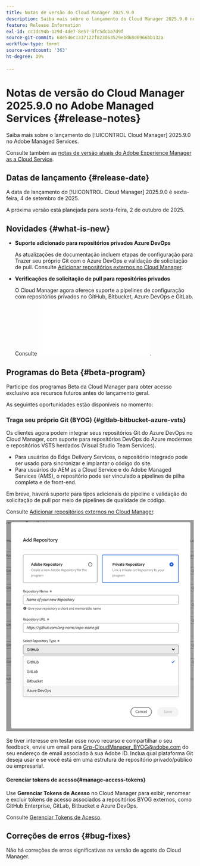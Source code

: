 ```yaml
---
title: Notas de versão do Cloud Manager 2025.9.0
description: Saiba mais sobre o lançamento do Cloud Manager 2025.9.0 no Adobe Managed Services.
feature: Release Information
exl-id: cc1dc94b-129d-4de7-8e57-8fc5dcba7d9f
source-git-commit: 68e546c1337122f823d63529ebd68d6966bb132a
workflow-type: tm+mt
source-wordcount: '363'
ht-degree: 39%

---
```


# Notas de versão do Cloud Manager 2025.9.0 no Adobe Managed Services {#release-notes}

<!-- RELEASE WIKI  https://wiki.corp.adobe.com/display/DMSArchitecture/Cloud+Manager+2025.04.0+Release -->

Saiba mais sobre o lançamento do [!UICONTROL Cloud Manager] 2025.9.0 no Adobe Managed Services.

Consulte também as [notas de versão atuais do Adobe Experience Manager as a Cloud Service](https://experienceleague.adobe.com/pt-br/docs/experience-manager-cloud-service/content/release-notes/home).

## Datas de lançamento {#release-date}

A data de lançamento do [!UICONTROL Cloud Manager] 2025.9.0 é sexta-feira, 4 de setembro de 2025.

<!-- There are no significant new features or bug fixes in the May Cloud Manager release. -->

A próxima versão está planejada para sexta-feira, 2 de outubro de 2025.

<!-- SAVE FOR FUTURE POSSIBLE USE There are no significant new features or bug fixes in the May Cloud Manager release. -->


## Novidades {#what-is-new}

* **Suporte adicionado para repositórios privados Azure DevOps**

  As atualizações de documentação incluem etapas de configuração para Trazer seu próprio Git com o Azure DevOps e validação de solicitação de pull. Consulte [Adicionar repositórios externos no Cloud Manager](/help/managing-code/external-repositories.md).

* **Verificações de solicitação de pull para repositórios privados**

  O Cloud Manager agora oferece suporte a pipelines de configuração com repositórios privados no GitHub, Bitbucket, Azure DevOps e GitLab. Consulte ![Verificações de Solicitação Pull para Repositórios Privados](/help/managing-code/github-check-config.md).

## Programas do Beta {#beta-program}

Participe dos programas Beta da Cloud Manager para obter acesso exclusivo aos recursos futuros antes do lançamento geral.

As seguintes oportunidades estão disponíveis no momento:


### Traga seu próprio Git (BYOG) {#gitlab-bitbucket-azure-vsts}

<!-- BOTH CS & AMS -->

Os clientes agora podem integrar seus repositórios Git do Azure DevOps no Cloud Manager, com suporte para repositórios DevOps do Azure modernos e repositórios VSTS herdados (Visual Studio Team Services).

* Para usuários do Edge Delivery Services, o repositório integrado pode ser usado para sincronizar e implantar o código do site.
* Para usuários do AEM as a Cloud Service e do Adobe Managed Services (AMS), o repositório pode ser vinculado a pipelines de pilha completa e de front-end.

Em breve, haverá suporte para tipos adicionais de pipeline e validação de solicitação de pull por meio de pipelines de qualidade de código.

Consulte [Adicionar repositórios externos no Cloud Manager](/help/managing-code/external-repositories.md).

![Caixa de diálogo Adicionar repositório](/help/release-notes/assets/azure-repo.png)

Se tiver interesse em testar esse novo recurso e compartilhar o seu feedback, envie um email para [Grp-CloudManager_BYOG@adobe.com](mailto:grp-cloudmanager_byog@adobe.com) do seu endereço de email associado à sua Adobe ID. Inclua qual plataforma Git deseja usar e se você está em uma estrutura de repositório privado/público ou empresarial.

#### Gerenciar tokens de acesso{#manage-access-tokens}

Use **Gerenciar Tokens de Acesso** no Cloud Manager para exibir, renomear e excluir tokens de acesso associados a repositórios BYOG externos, como GitHub Enterprise, GitLab, Bitbucket e Azure DevOps.

Consulte [Gerenciar Tokens de Acesso](/help/managing-code/manage-access-tokens.md).

<!-- If you are interested in testing this new feature and sharing your feedback, send an email to [Grp-CloudManager_BYOG@adobe.com](mailto:grp-cloudmanager_byog@adobe.com) from your email address associated with your Adobe ID. -->

## Correções de erros {#bug-fixes}

Não há correções de erros significativas na versão de agosto do Cloud Manager.

<!--
Known Issues {#known-issues}

* A -->
